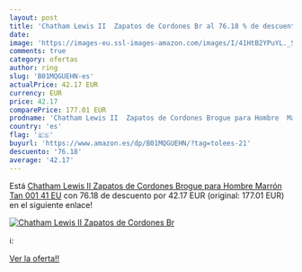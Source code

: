 ```yaml
---
layout: post
title: 'Chatham Lewis II  Zapatos de Cordones Br al 76.18 % de descuento'
date: 
image: 'https://images-eu.ssl-images-amazon.com/images/I/41HtB2YPuYL._SL200_.jpg'
comments: true
category: ofertas
author: ring
slug: 'B01MQGUEHN-es'
actualPrice: 42.17 EUR
currency: EUR
price: 42.17
comparePrice: 177.01 EUR
prodname: 'Chatham Lewis II  Zapatos de Cordones Brogue para Hombre  Marrón  Tan 001   41 EU'
country: 'es'
flag: '🇪🇸'
buyurl: 'https://www.amazon.es/dp/B01MQGUEHN/?tag=tolees-21'
descuento: '76.18'
average: '42.17'
---
```


Está [Chatham Lewis II  Zapatos de Cordones Brogue para Hombre  Marrón  Tan 001   41 EU](https://www.amazon.es/dp/B01MQGUEHN/?tag=tolees-21) con 76.18 de descuento por 42.17 EUR (original: 177.01 EUR) en el siguiente enlace!

[![Chatham Lewis II  Zapatos de Cordones Br](https://images-eu.ssl-images-amazon.com/images/I/41HtB2YPuYL._SL200_.jpg)](https://www.amazon.es/dp/B01MQGUEHN/?tag=tolees-21)

ℹ️:


[Ver la oferta!!](https://www.amazon.es/dp/B01MQGUEHN/?tag=tolees-21)
